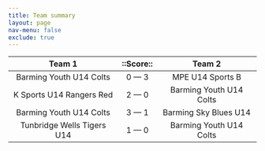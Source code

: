 ```yaml
---
title: Team summary
layout: page
nav-menu: false
exclude: true
---
```




|           Team 1           |  ::Score::  |         Team 2          |
|:--------------------------:|:-----------:|:-----------------------:|
|  Barming Youth U14 Colts   | 0 &mdash; 3 |    MPE U14 Sports B     |
|  K Sports U14 Rangers Red  | 2 &mdash; 0 | Barming Youth U14 Colts |
|  Barming Youth U14 Colts   | 3 &mdash; 1 |  Barming Sky Blues U14  |
| Tunbridge Wells Tigers U14 | 1 &mdash; 0 | Barming Youth U14 Colts |

 <br /><br /><br />